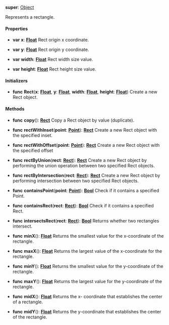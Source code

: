 **super**: [Object](Object.md)

Represents a rectangle.

#### Properties

* **var** **x**: **[Float](../gravity/types.md)**
Rect origin x coordinate.

* **var** **y**: **[Float](../gravity/types.md)**
Rect origin y coordinate.

* **var** **width**: **[Float](../gravity/types.md)**
Rect width size value.

* **var** **height**: **[Float](../gravity/types.md)**
Rect height size value.



#### Initializers

* **func** **Rect**(**x**: <strong>[Float](../gravity/types.md)</strong>, **y**: <strong>[Float](../gravity/types.md)</strong>, **width**: <strong>[Float](../gravity/types.md)</strong>, **height**: <strong>[Float](../gravity/types.md)</strong>)
Create a new Rect object.



#### Methods

* **func** **copy**(): <strong>[Rect](rect.md)</strong> 
Copy a Rect object by value (duplicate).

* **func** **rectWithInset**(**point**: <strong>[Point](point.md)</strong>): <strong>[Rect](rect.md)</strong> 
Create a new Rect object with the specified inset.

* **func** **rectWithOffset**(**point**: <strong>[Point](point.md)</strong>): <strong>[Rect](rect.md)</strong> 
Create a new Rect object with the specified offset

* **func** **rectByUnion**(**rect**: <strong>[Rect](rect.md)</strong>): <strong>[Rect](rect.md)</strong> 
Create a new Rect object by performing the union operation between two specified Rect objects.

* **func** **rectByIntersection**(**rect**: <strong>[Rect](rect.md)</strong>): <strong>[Rect](rect.md)</strong> 
Create a new Rect object by performing intersection between two specified Rect objects.

* **func** **containsPoint**(**point**: <strong>[Point](point.md)</strong>): <strong>[Bool](../gravity/types.md)</strong> 
Check if it contains a specified Point.

* **func** **containsRect**(**rect**: <strong>[Rect](rect.md)</strong>): <strong>[Bool](../gravity/types.md)</strong> 
Check if it contains a specified Rect.

* **func** **intersectsRect**(**rect**: <strong>[Rect](rect.md)</strong>): <strong>[Bool](../gravity/types.md)</strong> 
Returns whether two rectangles intersect.

* **func** **minX**(): <strong>[Float](../gravity/types.md)</strong> 
Returns the smallest value for the x-coordinate of the rectangle.

* **func** **maxX**(): <strong>[Float](../gravity/types.md)</strong> 
Returns the largest value of the x-coordinate for the rectangle.

* **func** **minY**(): <strong>[Float](../gravity/types.md)</strong> 
Returns the smallest value for the y-coordinate of the rectangle.

* **func** **maxY**(): <strong>[Float](../gravity/types.md)</strong> 
Returns the largest value for the y-coordinate of the rectangle.

* **func** **midX**(): <strong>[Float](../gravity/types.md)</strong> 
Returns the x- coordinate that establishes the center of a rectangle.

* **func** **midY**(): <strong>[Float](../gravity/types.md)</strong> 
Returns the y-coordinate that establishes the center of the rectangle.





